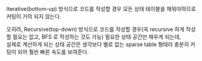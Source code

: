 Iterative(bottom-up) 방식으로 코드를 작성할 경우 모든 상태 테이블을 채워야하므로 커팅이 거의 되지 않는다.

오히려, Recursive(top-down) 방식으로 코드를 작성할 경우(꼭 recursive 하게 작성할 필요는 없고, BFS 로 작성하는 것도 가능) 필요한 상태 공간만 채우게 되는데,   
실제로 계산하게 되는 상태 공간은 생각보다 별로 없는 sparse table 형태라 충분히 커팅이 되어 훨씬 빠른 속도를 보여준다.

